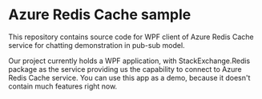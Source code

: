 # Azure Redis Cache sample
This repository contains source code for WPF client of Azure Redis Cache service for chatting demonstration in pub-sub model. 

Our project currently holds a WPF application, with StackExchange.Redis package as the service providing us the capability to connect to Azure Redis Cache service. You can use this app as a demo, because it doesn't contain much features right now. 
